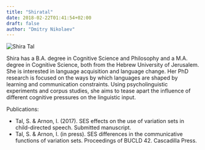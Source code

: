 ```yaml
---
title: "Shiratal"
date: 2018-02-22T01:41:54+02:00
draft: false
author: "Dmitry Nikolaev"
---
```


![Shira Tal](/static/doll/public/images/shira.jpg)
<!-- ![Shira Tal](/images/shira.jpg) -->

Shira has a B.A. degree in Cognitive Science and Philosophy and a M.A. degree in Cognitive Science, both from the Hebrew University of Jerusalem. She is interested in language acquisition and language change. Her PhD research is focused on the ways by which languages are shaped by learning and communication constraints. Using psycholinguistic experiments and corpus studies, she aims to tease apart the influence of different cognitive pressures on the linguistic input.

Publications:

- Tal, S. & Arnon, I. (2017). SES effects on the use of variation sets in child-directed speech. Submitted manuscript.
- Tal, S. & Arnon, I. (in press). SES differences in the communicative functions of variation sets. Proceedings of BUCLD 42. Cascadilla Press.
